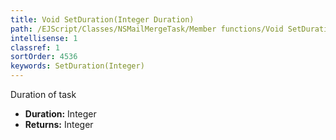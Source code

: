```yaml
---
title: Void SetDuration(Integer Duration)
path: /EJScript/Classes/NSMailMergeTask/Member functions/Void SetDuration(Integer p_0)
intellisense: 1
classref: 1
sortOrder: 4536
keywords: SetDuration(Integer)
---
```



Duration of task



* **Duration:** Integer
* **Returns:** Integer


